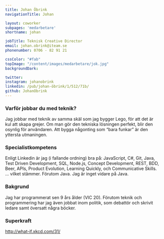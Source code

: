 ```yaml
---
title: Johan Öbrink
navigationTitle: Johan

layout: coworker
subpages: 'medarbetare'
shortname: johan

jobTitle: Teknisk Creative Director
email: johan.obrink@iteam.se
phonenumber: 0706 - 82 91 21

cssColor: "#fab"
topImage: "/content/images/medarbetare/jok.jpg"
backgroundDark:

twitter:
instagram: johanobrink
linkedin: /pub/johan-öbrink/1/512/71b/
github: JohanObrink
---
```


### Varför jobbar du med teknik?
Jag jobbar med teknik av samma skäl som jag bygger Lego, för att det är kul att skapa grejer.
Om man gör den tekniska lösningen perfekt, blir den osynlig för användaren. Att bygga någonting som “bara funkar” är den yttersta utmaningen.

### Specialistkompetens
Enligt Linkedin är jag (i fallande ordning) bra på: JavaScript, C#, Git, Java, Test Driven Development, SQL, Node.js, Concept Development, REST, BDD, Beer, APIs, Product Evolution, Learning Quickly, och Communicative Skills.
... vilket stämmer. Förutom Java. Jag är inget vidare på Java.

### Bakgrund
Jag har programmerat sen 9 års ålder (VIC 20). Förutom teknik och programmering har jag även jobbat inom politik, som debattör och skrivit ledare samt översatt några böcker.

### Superkraft
http://what-if.xkcd.com/31/